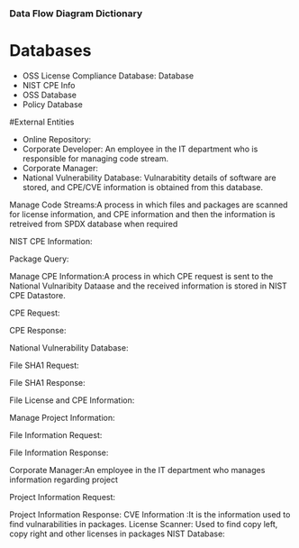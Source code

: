 ### Data Flow Diagram Dictionary

# Databases
* OSS License Compliance Database: Database 
* NIST CPE Info
* OSS Database
* Policy Database

#External Entities
* Online Repository:
* Corporate Developer: An employee in the IT department who is responsible for managing code stream.
* Corporate Manager: 
* National Vulnerability Database: Vulnarabitity details of software are stored, and CPE/CVE information is obtained from this database.

Manage Code Streams:A process in which files and packages are scanned for license information, 
and CPE information and then the information is retreived from SPDX database when required

NIST CPE Information:

Package Query:


Manage CPE Information:A process in which CPE request is sent to the National Vulnaribity Dataase and the received information is stored in NIST CPE Datastore.

CPE Request:

CPE Response:

National Vulnerability Database:

File SHA1 Request:

File SHA1 Response:

File License and CPE Information:

Manage Project Information:

File Information Request:

File Information Response:

Corporate Manager:An employee in the IT department who manages information regarding project

Project Information Request:

Project Information Response:
CVE Information :It is the information used to find vulnarabilities in packages.
License Scanner: Used to find copy left, copy right and other licenses in packages
NIST Database:
